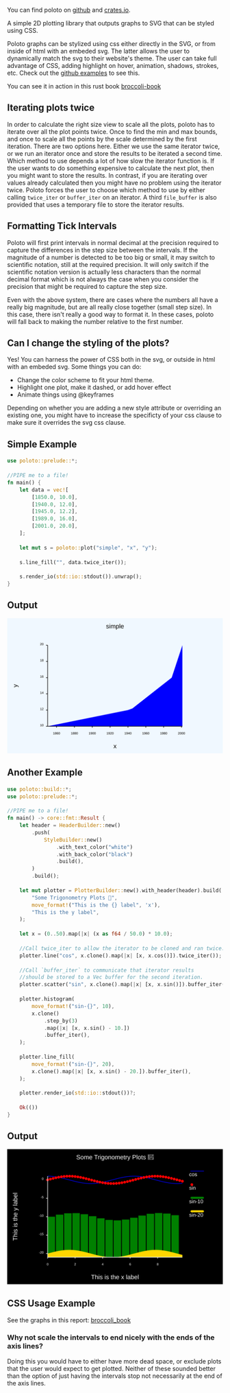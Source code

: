 
You can find poloto on [github](https://github.com/tiby312/poloto) and [crates.io](https://crates.io/crates/poloto).


A simple 2D plotting library that outputs graphs to SVG that can be styled using CSS.

Poloto graphs can be stylized using css either directly in the SVG, or from inside of html with an embeded svg. The latter allows the user to dynamically match the svg to their website's theme. The user can take full advantage of CSS, adding highlight on hover, animation, shadows, strokes, etc. Check out the [github examples](https://github.com/tiby312/poloto/tree/master/examples) to see this.

You can see it in action in this rust book [broccoli-book](https://tiby312.github.io/broccoli_report/)

## Iterating plots twice

In order to calculate the right size view to scale all the plots, poloto has to iterate over all the plot
points twice. Once to find the min and max bounds, and once to scale all the points by the scale determined
by the first iteration. There are two options here. Either we use the same iterator twice, or we run an iterator
once and store the results to be iterated a second time. Which method to use depends a lot of how slow
the iterator function is. If the user wants to do something expensive to calculate the next plot, then
you might want to store the results. In contrast, if you are iterating over values already calculated
then you might have no problem using the iterator twice. Poloto forces the user to choose which method to use
by either calling `twice_iter` or `buffer_iter` on an iterator. A third `file_buffer` is also provided that
uses a temporary file to store the iterator results.

## Formatting Tick Intervals

Poloto will first print intervals in normal decimal at the precision required to capture the differences
in the step size between the intervals. If the magnitude of a number is detected to be too big or small, it
may switch to scientific notation, still at the required precision. It will only switch if the scientific
notation version is actually less characters than the normal decimal format which is not always the case
when you consider the precision that might be required to capture the step size.

Even with the above system, there are cases where the numbers all have a really big magnitude, but
are all really close together (small step size). In this case, there isn't really a good way to format it.
In these cases, poloto will fall back to making the number relative to the first number.


## Can I change the styling of the plots?

Yes! You can harness the power of CSS both in the svg, or outside
in html with an embeded svg. Some things you can do:

 * Change the color scheme to fit your html theme.
 * Highlight one plot, make it dashed, or add hover effect
 * Animate things using @keyframes

Depending on whether you are adding a new style attribute or overriding
an existing one, you might have to increase the specificty of your css clause to make sure it overrides
the svg css clause.

## Simple Example

```rust
use poloto::prelude::*;

//PIPE me to a file!
fn main() {
    let data = vec![
        [1850.0, 10.0],
        [1940.0, 12.0],
        [1945.0, 12.2],
        [1989.0, 16.0],
        [2001.0, 20.0],
    ];

    let mut s = poloto::plot("simple", "x", "y");

    s.line_fill("", data.twice_iter());

    s.render_io(std::io::stdout()).unwrap();
}

```

## Output

<img src="./assets/simple.svg" alt="demo">


## Another Example 

```rust
use poloto::build::*;
use poloto::prelude::*;

//PIPE me to a file!
fn main() -> core::fmt::Result {
    let header = HeaderBuilder::new()
        .push(
            StyleBuilder::new()
                .with_text_color("white")
                .with_back_color("black")
                .build(),
        )
        .build();

    let mut plotter = PlotterBuilder::new().with_header(header).build(
        "Some Trigonometry Plots 🥳",
        move_format!("This is the {} label", 'x'),
        "This is the y label",
    );

    let x = (0..50).map(|x| (x as f64 / 50.0) * 10.0);

    //Call twice_iter to allow the iterator to be cloned and ran twice.
    plotter.line("cos", x.clone().map(|x| [x, x.cos()]).twice_iter());

    //Call `buffer_iter` to communicate that iterator results
    //should be stored to a Vec buffer for the second iteration.
    plotter.scatter("sin", x.clone().map(|x| [x, x.sin()]).buffer_iter());

    plotter.histogram(
        move_format!("sin-{}", 10),
        x.clone()
            .step_by(3)
            .map(|x| [x, x.sin() - 10.])
            .buffer_iter(),
    );

    plotter.line_fill(
        move_format!("sin-{}", 20),
        x.clone().map(|x| [x, x.sin() - 20.]).buffer_iter(),
    );

    plotter.render_io(std::io::stdout())?;

    Ok(())
}


```

## Output

<img src="./assets/trig.svg" alt="demo">

## CSS Usage Example

See the graphs in this report: [broccoli_book](https://tiby312.github.io/broccoli_report/)


### Why not scale the intervals to end nicely with the ends of the axis lines?

Doing this you would have to either have more dead space, or exclude
plots that the user would expect to get plotted. Neither of these sounded
better than the option of just having the intervals stop not necessarily
at the end of the axis lines.

